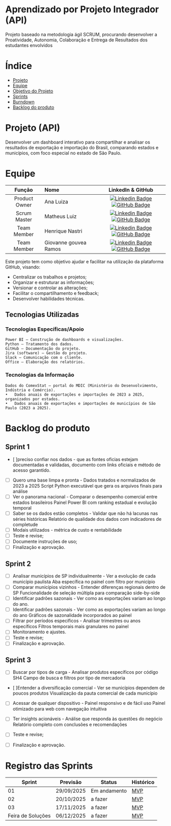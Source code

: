 # Aprendizado por Projeto Integrador (API)

Projeto baseado na metodologia ágil SCRUM, procurando desenvolver a Proatividade, Autonomia, Colaboração e Entrega de Resultados dos estudantes envolvidos

# Índice
* [Projeto](#projeto-template)
* [Equipe](#equipe)
* [Objetivo do Projeto](#objetivo-do-projeto)
* [Sprints](#Sprints)
* [Burndown](#Burndown)
* [Backlog do produto](#Backlog-do-produto)

# Projeto (API) 
Desenvolver um dashboard interativo para compartilhar e analisar os resultados de exportação e importação do Brasil, comparando estados e municípios, com foco especial no estado de São Paulo.
# Equipe
|    Função     | Nome                                  |                                                                                                                                                      LinkedIn & GitHub                                                                                                                                                      |
| :-----------: | :------------------------------------ | :-------------------------------------------------------------------------------------------------------------------------------------------------------------------------------------------------------------------------------------------------------------------------------------------------------------------------: |
| Product Owner |   Ana Luiza        |     [![Linkedin Badge](https://img.shields.io/badge/Linkedin-blue?style=flat-square&logo=Linkedin&logoColor=white)](https://www.linkedin.com/in/ana-luiza-sampaio-96795422a/) [![GitHub Badge](https://img.shields.io/badge/GitHub-111217?style=flat-square&logo=github&logoColor=white)](https://github.com/analuizasampaio45)     |
| Scrum Master  | Matheus Luiz |       [![Linkedin Badge](https://img.shields.io/badge/Linkedin-blue?style=flat-square&logo=Linkedin&logoColor=white)](https://www.linkedin.com/in/matheus-luiz-a1aa632ab) [![GitHub Badge](https://img.shields.io/badge/GitHub-111217?style=flat-square&logo=github&logoColor=white)](https://github.com/KillBotSamonela)     |
| Team Member |   Henrique Nastri   |   [![Linkedin Badge](https://img.shields.io/badge/Linkedin-blue?style=flat-square&logo=Linkedin&logoColor=white)](https://www.linkedin.com/in/henrique-nastri-b63355346/) [![GitHub Badge](https://img.shields.io/badge/GitHub-111217?style=flat-square&logo=github&logoColor=white)](https://github.com/henriquenastri1798-commits)    |
|  Team Member  | Giovanne gouvea Ramos         |         [![Linkedin Badge](https://img.shields.io/badge/Linkedin-blue?style=flat-square&logo=Linkedin&logoColor=white)](https://www.linkedin.com/in/giovane-gouvea-ramos-a2263726b?trk=contact-info) [![GitHub Badge](https://img.shields.io/badge/GitHub-111217?style=flat-square&logo=github&logoColor=white)](https://github.com/GiovaneRamos012)        |

Este projeto tem como objetivo ajudar e facilitar na utilização da plataforma GitHub, visando:
* Centralizar os trabalhos e projetos;
* Organizar e estruturar as informações;
* Versionar e controlar as alterações;
* Facilitar o compartilhamento e feedback;
* Desenvolver habilidades técnicas.

## Tecnologias Utilizadas

 ### Tecnologias Específicas/Apoio
	Power BI – Construção de dashboards e visualizações.
	Python – Tratamento dos dados.
	GitHub – Documentação do projeto.
	Jira (software) – Gestão do projeto.
	Slack – Comunicação com o cliente.
	Office – Elaboração dos relatórios.
 ### Tecnologias da Informação
	Dados do ComexStat – portal do MDIC (Ministério do Desenvolvimento, Indústria e Comércio).
	•	Dados anuais de exportações e importações de 2023 a 2025, organizados por estados.
	•	Dados anuais de exportações e importações de municípios de São Paulo (2023 a 2025).

# Backlog do produto

## Sprint 1
- [ ]preciso confiar nos dados - que as fontes oficias estejam documentadas e validadas, documento com links oficiais e método de acesso garantido.
- [ ] Quero uma base limpa e pronta - Dados tratados e normalizados de 2023 a 2025	Script Python executável que gera os arquivos finais para análise
- [ ] Ver o panorama nacional - Comparar o desempenho comercial entre estados brasileiros	Painel Power BI com ranking estadual e evolução temporal
- [ ] Saber se os dados estão completos - Validar que não há lacunas nas séries históricas	Relatório de qualidade dos dados com indicadores de completude
- [ ] Modais utilizados - métrica de custo e rentabilidade
- [ ] Teste e revise;
- [ ] Documente instruções de uso;
- [ ] Finalização e aprovação.

## Sprint 2
- [ ] Analisar municípios de SP individualmente - Ver a evolução de cada município paulista	Aba específica no painel com filtro por município
- [ ] Comparar municípios vizinhos - Entender diferenças regionais dentro de SP	Funcionalidade de seleção múltipla para comparação side-by-side
- [ ] Identificar padrões sazonais - Ver como as exportações variam ao longo do ano.
- [ ] Identificar padrões sazonais - Ver como as exportações variam ao longo do ano	Gráficos de sazonalidade incorporados ao painel
- [ ] Filtrar por períodos específicos - Analisar trimestres ou anos específicos Filtros temporais mais granulares no painel
- [ ] Monitoramento e ajustes.
- [ ]  Teste e revise;
- [ ]  Finalização e aprovação.
      
## Sprint 3
- [ ] Buscar por tipos de carga - Analisar produtos específicos por código SH4 Campo de busca e filtros por tipo de mercadoria
- [ ]Entender a diversificação comercial - Ver se municípios dependem de poucos produtos Visualização da pauta comercial de cada município
- [ ] Acessar de qualquer dispositivo - Painel responsivo e de fácil uso	Painel otimizado para web com navegação intuitiva
- [ ] Ter insights acionáveis - Análise que responda às questões do negócio	Relatório completo com conclusões e recomendações
- [ ] Teste e revise;
- [ ] Finalização e aprovação.
      

# Registro das Sprints

Sprint | Previsão | Status| Histórico|
|------|--------|------|--------|
|01 | 29/09/2025 | Em andamento| [MVP](https://) | 
|02|  20/10/2025| a fazer|[MVP](https://) | 
|03| 17/11/2025 | a fazer|[MVP](https://) | 
|Feira de Soluções|06/12/2025 |a fazer |[MVP](https://) | 
